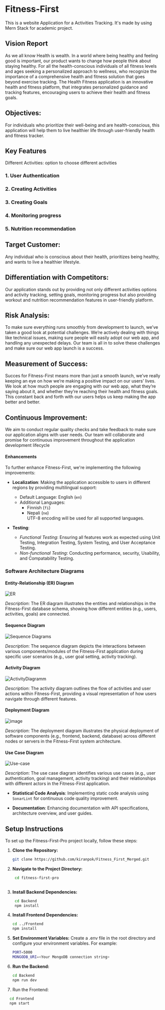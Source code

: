 # Fitness-First

This is a website Application for a Activities Tracking. It's made by using Mern Stack for academic project.
## Vision Report

As we all know Health is wealth. In a world where being healthy and feeling good is important, our product wants to change how people think about staying healthy. For all the health-conscious individuals of all fitness levels and ages seeking a personalized approach to wellness, who recognize the importance of a comprehensive health and fitness solution that goes beyond exercise tracking. The Health Fitness application is an innovative health and fitness platform, that integrates personalized guidance and tracking features, encouraging users to achieve their health and fitness goals.  

## Objectives:  

For individuals who prioritize their well-being and are health-conscious, this application will help them to live healthier life through user-friendly health and fitness tracker. 

## Key Features  

Different Activities: option to choose different activities 

### 1. User Authentication

### 2. Creating Activities 

### 3. Creating Goals

### 4. Monitoring progress

### 5. Nutrition recommendation


## Target Customer: 

Any individual who is conscious about their health, prioritizes being healthy, and wants to live a healthier lifestyle. 


## Differentiation with Competitors:  

Our application stands out by providing not only different activities options and activity tracking, setting goals, monitoring progress but also providing workout and nutrition recommendation features in user-friendly platform.  

## Risk Analysis:  

To make sure everything runs smoothly from development to launch, we’ve taken a good look at potential challenges. We’re actively dealing with things like technical issues, making sure people will easily adopt our web app, and handling any unexpected delays. Our team is all in to solve these challenges and make sure our web app launch is a success. 

## Measurement of Success: 

Succes for Fitness-First means more than just a smooth launch, we’ve really keeping an eye on how we’re making a positive impact on our users’ lives. We look at how much people are engaging with our web app, what they’re saying about it, and whether they’re reaching their health and fitness goals. This constant back and forth with our users helps us keep making the app better and better. 

## Continuous Improvement:  

We aim to conduct regular quality checks and take feedback to make sure our application aligns with user needs. Our team will collaborate and promise for continuous improvement throughout the application development lifecycle 

#### Enhancements

To further enhance Fitness-First, we're implementing the following improvements:

- **Localization**: Making the application accessible to users in different regions by providing multilingual support:
  - Default Language: English (`en`)
  - Additional Languages:
    - Finnish (`fi`)
    - Nepali (`ne`)  
  UTF-8 encoding will be used for all supported languages.

- **Testing**:
  - *Functional Testing*: Ensuring all features work as expected using Unit Testing, Integration Testing, System Testing, and User Acceptance Testing. 
  - *Non-functional Testing*: Conducting performance, security, Usability, and Compatability Testing.
### Software Architecture Diagrams

#### Entity-Relationship (ER) Diagram

![ER](https://github.com/kiranpok/Fitness_First_Merged/assets/144848601/37c2f087-57c5-4b2d-94fa-446da414bf14)



*Description*: The ER diagram illustrates the entities and relationships in the Fitness-First database schema, showing how different entities (e.g., users, activities, goals) are connected.



#### Sequence Diagram

![Sequence Diagrams](https://github.com/kiranpok/Fitness_First_Merged/assets/144848601/a861460f-2587-4e8f-a48a-937323a0c256)



*Description*: The sequence diagram depicts the interactions between various components/modules of the Fitness-First application during specific user scenarios (e.g., user goal setting, activity tracking).

#### Activity Diagram

![ActivityDiagramm](https://github.com/kiranpok/Fitness_First_Merged/assets/144848601/c64d985b-d5c7-4cf3-bc76-055d739065d7)

*Description*: The activity diagram outlines the flow of activities and user actions within Fitness-First, providing a visual representation of how users navigate through different features.

#### Deployment Diagram

![image](https://github.com/kiranpok/Fitness_First_Merged/assets/144848601/364aebd7-5563-49b1-a320-4faec2916388)


*Description*: The deployment diagram illustrates the physical deployment of software components (e.g., frontend, backend, database) across different nodes or servers in the Fitness-First system architecture.

#### Use Case Diagram

![Use-case](https://github.com/kiranpok/Fitness_First_Merged/assets/144848601/81a097a8-0a39-4856-ba11-116fd85acfd4)


*Description*: The use case diagram identifies various use cases (e.g., user authentication, goal management, activity tracking) and their relationships with different actors in the Fitness-First application.

  
- **Statistical Code Analysis**: Implementing static code analysis using `SonarLint` for continuous code quality improvement.
  
- **Documentation**: Enhancing documentation with API specifications, architecture overview, and user guides.

## Setup Instructions

To set up the Fitness-First-Pro project locally, follow these steps:

1. **Clone the Repository:**

   ```bash
   git clone https://github.com/kiranpok/Fitness_First_Merged.git
   

2. **Navigate to the Project Directory:**
   ```bash
    cd fitness-first-pro 
  

3. **Install Backend Dependencies:**

   ```bash
    cd Backend
    npm install 

4. **Install Frontend Dependencies:**

    ```bash
    cd ../Frontend
    npm install

5. **Set Environment Variables:**
  Create a .env file in the root directory and configure your environment variables. For example:
    ```bash
    PORT=5000
    MONGODB_URI=<Your MongoDB connection string>

6. **Run the Backend:**
    ```bash
    cd Backend
    npm run dev

7. Run the Frontend:

  ```bash
    cd Frontend
    npm start
